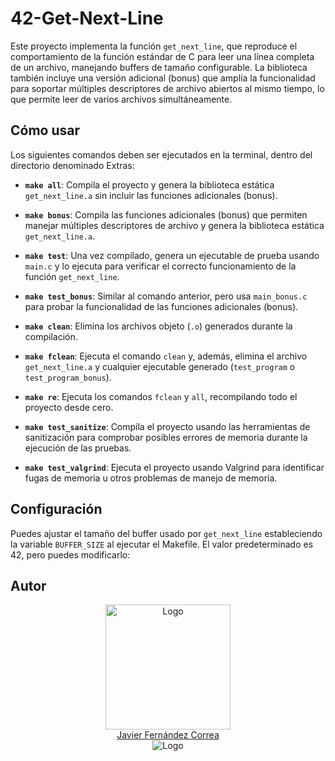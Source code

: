 # 42-Get-Next-Line

Este proyecto implementa la función `get_next_line`, que reproduce el comportamiento de la función estándar de C para leer una línea completa de un archivo, manejando buffers de tamaño configurable. La biblioteca también incluye una versión adicional (bonus) que amplía la funcionalidad para soportar múltiples descriptores de archivo abiertos al mismo tiempo, lo que permite leer de varios archivos simultáneamente.

## Cómo usar

Los siguientes comandos deben ser ejecutados en la terminal, dentro del directorio denominado Extras:

- **`make all`**: Compila el proyecto y genera la biblioteca estática `get_next_line.a` sin incluir las funciones adicionales (bonus).

- **`make bonus`**: Compila las funciones adicionales (bonus) que permiten manejar múltiples descriptores de archivo y genera la biblioteca estática `get_next_line.a`.

- **`make test`**: Una vez compilado, genera un ejecutable de prueba usando `main.c` y lo ejecuta para verificar el correcto funcionamiento de la función `get_next_line`.

- **`make test_bonus`**: Similar al comando anterior, pero usa `main_bonus.c` para probar la funcionalidad de las funciones adicionales (bonus).

- **`make clean`**: Elimina los archivos objeto (`.o`) generados durante la compilación.

- **`make fclean`**: Ejecuta el comando `clean` y, además, elimina el archivo `get_next_line.a` y cualquier ejecutable generado (`test_program` o `test_program_bonus`).

- **`make re`**: Ejecuta los comandos `fclean` y `all`, recompilando todo el proyecto desde cero.

- **`make test_sanitize`**: Compila el proyecto usando las herramientas de sanitización para comprobar posibles errores de memoria durante la ejecución de las pruebas.

- **`make test_valgrind`**: Ejecuta el proyecto usando Valgrind para identificar fugas de memoria u otros problemas de manejo de memoria.

## Configuración

Puedes ajustar el tamaño del buffer usado por `get_next_line` estableciendo la variable `BUFFER_SIZE` al ejecutar el Makefile. El valor predeterminado es 42, pero puedes modificarlo:

## Autor

<div align="center">
  <img src="https://avatars.githubusercontent.com/u/102600920?v=4" alt="Logo" width="200"/>
  <br/> 
  <a href="https://github.com/jfercode">Javier Fernández Correa</a>
</div>
<div align="center">
  <img src="https://encrypted-tbn0.gstatic.com/images?q=tbn:ANd9GcTVInHuUPtp3uiEuvF0aYAkFBUzpnr65b2CDA&s" alt="Logo"/>
</div>
